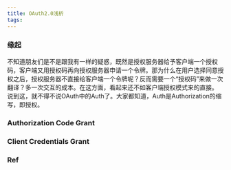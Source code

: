 ```yaml
---
title: OAuth2.0浅析
tags:
---
```

### 缘起
不知道朋友们是不是跟我有一样的疑惑，既然是授权服务器给予客户端一个授权码，客户端又用授权码再向授权服务器申请一个令牌。那为什么在用户选择同意授权之后，授权服务器不直接给客户端一个令牌呢？反而需要一个“授权码”来做一次翻译？多一次交互的成本。在这方面，看起来还不如客户端授权模式来的直接。
说到这，就不得不说OAuth中的Auth了。大家都知道，Auth是Authorization的缩写，即授权。
### Authorization Code Grant
### Client Credentials Grant
### Ref
